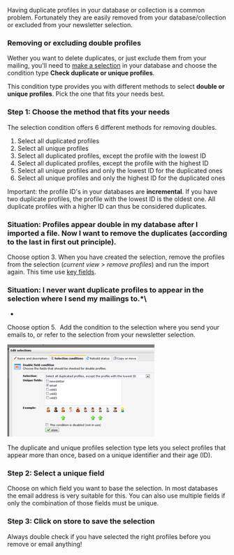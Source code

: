 Having duplicate profiles in your database or collection is a common
problem. Fortunately they are easily removed from your
database/collection or excluded from your newsletter selection.

### Removing or excluding double profiles

Wether you want to delete duplicates, or just exclude them from your
mailing, you'll need to [make a
selection](./selections-and-miniselections.md)
in your database and choose the condition type **Check duplicate or
unique profiles**.

This condition type provides you with different methods to select
**double or unique profiles**. Pick the one that fits your needs best.

### Step 1: Choose the method that fits your needs

The selection condition offers 6 different methods for removing doubles.

1.  Select all duplicated profiles
2.  Select all unique profiles
3.  Select all duplicated profiles, except the profile with the lowest
    ID
4.  Select all duplicated profiles, except the profile with the highest
    ID
5.  Select all unique profiles and only the lowest ID for the duplicated
    ones
6.  Select all unique profiles and only the highest ID for the
    duplicated ones

Important: the profile ID's in your databases are **incremental**. If
you have two duplicate profiles, the profile with the lowest ID is the
oldest one. All duplicate profiles with a higher ID can thus be
considered duplicates.

### Situation: Profiles appear double in my database after I imported a file. Now I want to remove the duplicates (according to the last in first out principle).

Choose option 3. When you have created the selection, remove the
profiles from the selection (*current view \> remove profiles*) and run
the import again. This time use [key fields](./what-are-key-fields.md).

### Situation: I never want duplicate profiles to appear in the selection where I send my mailings to.*\
*

Choose option 5.  Add the condition to the selection where you send your
emails to, or refer to the selection from your newsletter selection.

![Select single or duplicate profiles](../images/removedoublesselections.png)

The duplicate and unique profiles selection type lets you select
profiles that appear more than once, based on a unique identifier and
their age (ID).

### Step 2: Select a unique field

Choose on which field you want to base the selection. In most databases
the email address is very suitable for this. You can also use multiple
fields if only the combination of those fields must be unique.

### Step 3: Click on store to save the selection

Always double check if you have selected the right profiles before you
remove or email anything!
